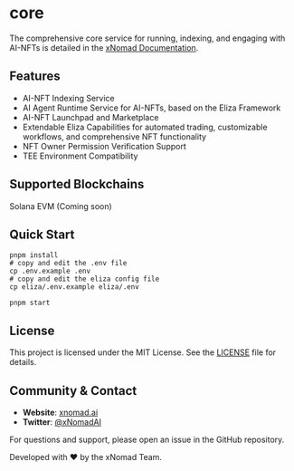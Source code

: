 # core
The comprehensive core service for running, indexing, and engaging with AI-NFTs is detailed in the [xNomad Documentation](https://docs.xnomad.ai/).

## Features

- AI-NFT Indexing Service
- AI Agent Runtime Service for AI-NFTs, based on the Eliza Framework
- AI-NFT Launchpad and Marketplace
- Extendable Eliza Capabilities for automated trading, customizable workflows, and comprehensive NFT functionality
- NFT Owner Permission Verification Support
- TEE Environment Compatibility

## Supported Blockchains
Solana
EVM (Coming soon)

## Quick Start
```shell
pnpm install
# copy and edit the .env file
cp .env.example .env 
# copy and edit the eliza config file
cp eliza/.env.example eliza/.env

pnpm start
```

## License

This project is licensed under the MIT License. See the [LICENSE](LICENSE) file for details.

## Community & Contact
- **Website**: [xnomad.ai](https://xnomad.ai)
- **Twitter**: [@xNomadAI](https://x.com/xNomadAI)

For questions and support, please open an issue in the GitHub repository.

Developed with ❤️ by the xNomad Team.